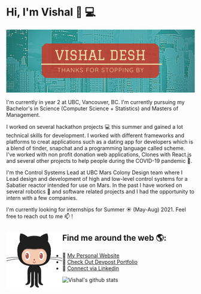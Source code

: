 # Hi, I'm Vishal  👋 💻

<img src="header.png" width="1000">

I'm currently in year 2 at UBC, Vancouver, BC. I'm currently pursuing my Bachelor's in Science (Computer Science + Statistics) and Masters of Management.

I worked on several hackathon projects :computer: this summer and gained a lot technical skills for development. I worked with different frameworks and platforms to creat applications such as a dating app for developers which is a blend of tinder, snapchat and a programming language called scheme. I've worked with non profit donation web applications, Clones with React.js and several other projects to help people during the COVID-19 pandemic :microbe:.

I'm the Control Systems Lead at UBC Mars Colony Design team where I Lead design and development of high and low-level control systems for a Sabatier reactor intended for use on Mars. In the past I have worked on several robotics :robot: and software related projects and I had the opportunity to intern with a few companies. 

I'm currently looking for internships for Summer :sunny: (May-Aug) 2021. Feel free to reach out to me 📫 !



<!--
Here are some ideas to get you started:

- 🔭 I’m currently working on ...
- 🌱 I’m currently learning ...
- 👯 I’m looking to collaborate on ...
- 🤔 I’m looking for help with ...
- 💬 Ask me about ...
- 📫 How to reach me: ...
- 😄 Pronouns: ...
- ⚡ Fun fact: ...

-->

## Find me around the web 🌎: <img align="left" width="150" height="150" src="original.gif">
- 🌟 <a href="http://vishaldesh.com/">My Personal Website </a>
- 🌟 <a href="https://devpost.com/emailtovishy?ref_content=user-ortfolio&ref_feature=portfolio&ref_medium=global-nav">Check Out Devpost Portfolio </a>
- 🌟 <a href="https://www.linkedin.com/in/vishal-desh-6294141b1/">Connect via Linkedin </a>

![Vishal's github stats](https://github-readme-stats.vercel.app/api?username=VDeshh&show_icons=true&theme=radical)



